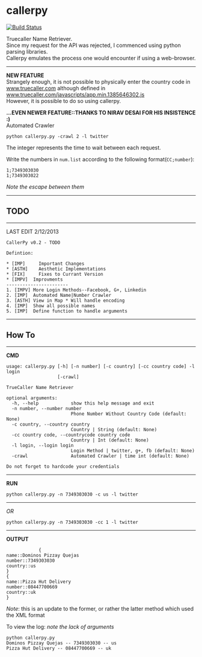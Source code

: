 callerpy
========
[![Build Status](https://travis-ci.org/Logic-gate/callerpy.png?branch=master)](https://travis-ci.org/Logic-gate/callerpy)  

Truecaller Name Retriever.  
Since my request for the API was rejected, I commenced using python parsing libraries.  
Callerpy emulates the process one would encounter if using a web-browser.

***
**NEW FEATURE**  
Strangely enough, it is not possible to physically enter the country code in www.truecaller.com although defined in www.truecaller.com/javascripts/app.min.1385646302.js  
However, it is possible to do so using callerpy.  

**...EVEN NEWER FEATURE::THANKS TO NIRAV DESAI FOR HIS INSISTENCE :)**  
Automated Crawler  
```
python callerpy.py -crawl 2 -l twitter
```  
The integer represents the time to wait between each request.  

Write the numbers in ```num.list``` according to the following format(```CC;number```):  
```
1;7349303030
1;7349303022
```
*Note the escape between them*

***
TODO
--------
***
LAST EDIT 2/12/2013
```  
CallerPy v0.2 - TODO
  
Defintion: 

* [IMP]     Important Changes 
* [ASTH]    Aesthetic Implementations  
* [FIX]     Fixes to Currant Version  
* [IMPV]  Improvments
-----------------------
1. [IMPV] More Login Methods--Facebook, G+, Linkedin  
2. [IMP]  Automated Name|Number Crawler  
3. [ASTH] View in Map * Will handle encoding  
4. [IMP]  Show all possible names  
5. [IMP]  Define function to handle arguments
```
***
How To
-----
***
**CMD**
```
usage: callerpy.py [-h] [-n number] [-c country] [-cc country code] -l login
                   [-crawl]

TrueCaller Name Retriever

optional arguments:
  -h, --help            show this help message and exit
  -n number, --number number
                        Phone Number Without Country Code (default: None)
  -c country, --country country
                        Country | String (default: None)
  -cc country code, --countrycode country code
                        Country | Int (default: None)
  -l login, --login login
                        Login Method | twitter, g+, fb (default: None)
  -crawl                Automated Crawler | time int (default: None)

Do not forget to hardcode your credentials

```
***
**RUN**
```
python callerpy.py -n 7349303030 -c us -l twitter  
```
***
*OR*
```
python callerpy.py -n 7349303030 -cc 1 -l twitter
```
***
**OUTPUT**
```
            {
name::Dominos Pizzay Quejas
number::7349303030
country::us
}
{
name::Pizza Hut Delivery
number::08447700669
country::uk
}

```
*Note*: this is an update to the former, or rather the latter method which used the XML format  
  
To view the log: *note the lack of arguments*
```
python callerpy.py
Dominos Pizzay Quejas -- 7349303030 -- us
Pizza Hut Delivery -- 08447700669 -- uk
```


